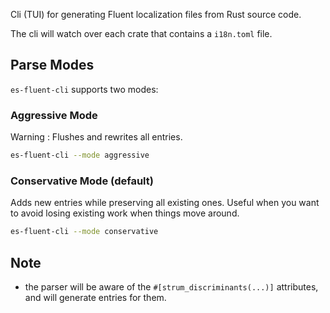 Cli (TUI) for generating Fluent localization files from Rust source code.

The cli will watch over each crate that contains a `i18n.toml` file.

## Parse Modes

`es-fluent-cli` supports two modes:

### Aggressive Mode
Warning : Flushes and rewrites all entries.

```sh
es-fluent-cli --mode aggressive
```

### Conservative Mode (default)
Adds new entries while preserving all existing ones. Useful when you want to avoid losing existing work when things move around.

```sh
es-fluent-cli --mode conservative
```

## Note
- the parser will be aware of the `#[strum_discriminants(...)]` attributes, and will generate entries for them.
